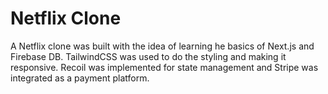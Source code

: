 # Netflix Clone

A Netflix clone was built with the idea of learning he basics of Next.js and Firebase DB. TailwindCSS was used to do the styling and making it responsive. Recoil was implemented for state management and Stripe was integrated as a payment platform.



